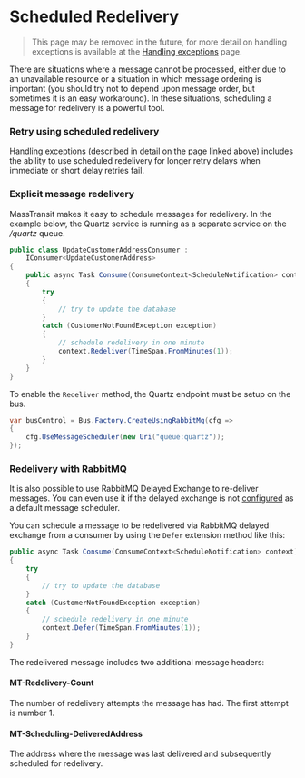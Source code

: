 # Scheduled Redelivery

> This page may be removed in the future, for more detail on handling exceptions is available at the [Handling exceptions](/usage/exceptions) page.

There are situations where a message cannot be processed, either due to an unavailable resource or a situation in which message ordering is important (you should try not to depend upon message order, but sometimes it is an easy workaround). In these situations, scheduling a message for redelivery is a powerful tool.

### Retry using scheduled redelivery

Handling exceptions (described in detail on the page linked above) includes the ability to use scheduled redelivery for longer retry delays when immediate or short delay retries fail.

### Explicit message redelivery

MassTransit makes it easy to schedule messages for redelivery. In the example below, the Quartz service is running as a separate service on the */quartz* queue.

```csharp
public class UpdateCustomerAddressConsumer :
    IConsumer<UpdateCustomerAddress>
{
    public async Task Consume(ConsumeContext<ScheduleNotification> context)
    {
        try
        {
            // try to update the database
        }
        catch (CustomerNotFoundException exception)
        {
            // schedule redelivery in one minute
            context.Redeliver(TimeSpan.FromMinutes(1));
        }
    }
}
```

To enable the `Redeliver` method, the Quartz endpoint must be setup on the bus.

```csharp
var busControl = Bus.Factory.CreateUsingRabbitMq(cfg =>
{
    cfg.UseMessageScheduler(new Uri("queue:quartz"));
});
```

### Redelivery with RabbitMQ

It is also possible to use RabbitMQ Delayed Exchange to re-deliver messages. You can even use it if the delayed exchange is not [configured](rabbitmq-delayed) as a default message scheduler.

You can schedule a message to be redelivered via RabbitMQ delayed exchange from a consumer by using the `Defer` extension method like this:

```csharp
public async Task Consume(ConsumeContext<ScheduleNotification> context)
{
    try
    {
        // try to update the database
    }
    catch (CustomerNotFoundException exception)
    {
        // schedule redelivery in one minute
        context.Defer(TimeSpan.FromMinutes(1));
    }
}
```


The redelivered message includes two additional message headers:

#### MT-Redelivery-Count
  The number of redelivery attempts the message has had. The first attempt is number 1.

#### MT-Scheduling-DeliveredAddress
  The address where the message was last delivered and subsequently scheduled for redelivery.
